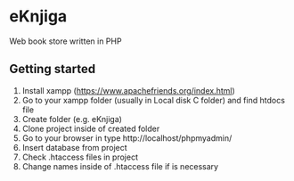 # eKnjiga
Web book store written in PHP

## Getting started
1. Install xampp (https://www.apachefriends.org/index.html)
2. Go to your xampp folder (usually in Local disk C folder) and find htdocs file
3. Create folder (e.g. eKnjiga)
4. Clone project inside of created folder
5. Go to your browser in type http://localhost/phpmyadmin/
6. Insert database from project
7. Check .htaccess files in project
8. Change names inside of .htaccess file if is necessary

